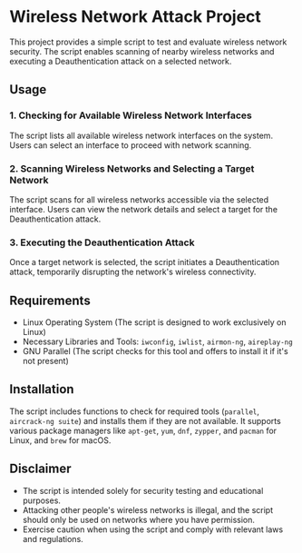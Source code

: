 # Wireless Network Attack Project

This project provides a simple script to test and evaluate wireless network security. The script enables scanning of nearby wireless networks and executing a Deauthentication attack on a selected network.

## Usage

### 1. Checking for Available Wireless Network Interfaces

The script lists all available wireless network interfaces on the system. Users can select an interface to proceed with network scanning.

### 2. Scanning Wireless Networks and Selecting a Target Network

The script scans for all wireless networks accessible via the selected interface. Users can view the network details and select a target for the Deauthentication attack.

### 3. Executing the Deauthentication Attack

Once a target network is selected, the script initiates a Deauthentication attack, temporarily disrupting the network's wireless connectivity.

## Requirements

- Linux Operating System (The script is designed to work exclusively on Linux)
- Necessary Libraries and Tools: `iwconfig`, `iwlist`, `airmon-ng`, `aireplay-ng`
- GNU Parallel (The script checks for this tool and offers to install it if it's not present)

## Installation

The script includes functions to check for required tools (`parallel`, `aircrack-ng suite`) and installs them if they are not available. It supports various package managers like `apt-get`, `yum`, `dnf`, `zypper`, and `pacman` for Linux, and `brew` for macOS.

## Disclaimer

- The script is intended solely for security testing and educational purposes.
- Attacking other people's wireless networks is illegal, and the script should only be used on networks where you have permission.
- Exercise caution when using the script and comply with relevant laws and regulations.